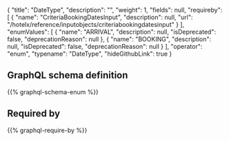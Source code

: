 {
  "title": "DateType",
  "description": "",
  "weight": 1,
  "fields": null,
  "requireby": [
    {
      "name": "CriteriaBookingDatesInput",
      "description": null,
      "url": "/hotelx/reference/inputobjects/criteriabookingdatesinput"
    }
  ],
  "enumValues": [
    {
      "name": "ARRIVAL",
      "description": null,
      "isDeprecated": false,
      "deprecationReason": null
    },
    {
      "name": "BOOKING",
      "description": null,
      "isDeprecated": false,
      "deprecationReason": null
    }
  ],
  "operator": "enum",
  "typename": "DateType",
  "hideGithubLink": true
}
## GraphQL schema definition

{{% graphql-schema-enum %}}

## Required by

{{% graphql-require-by %}}
